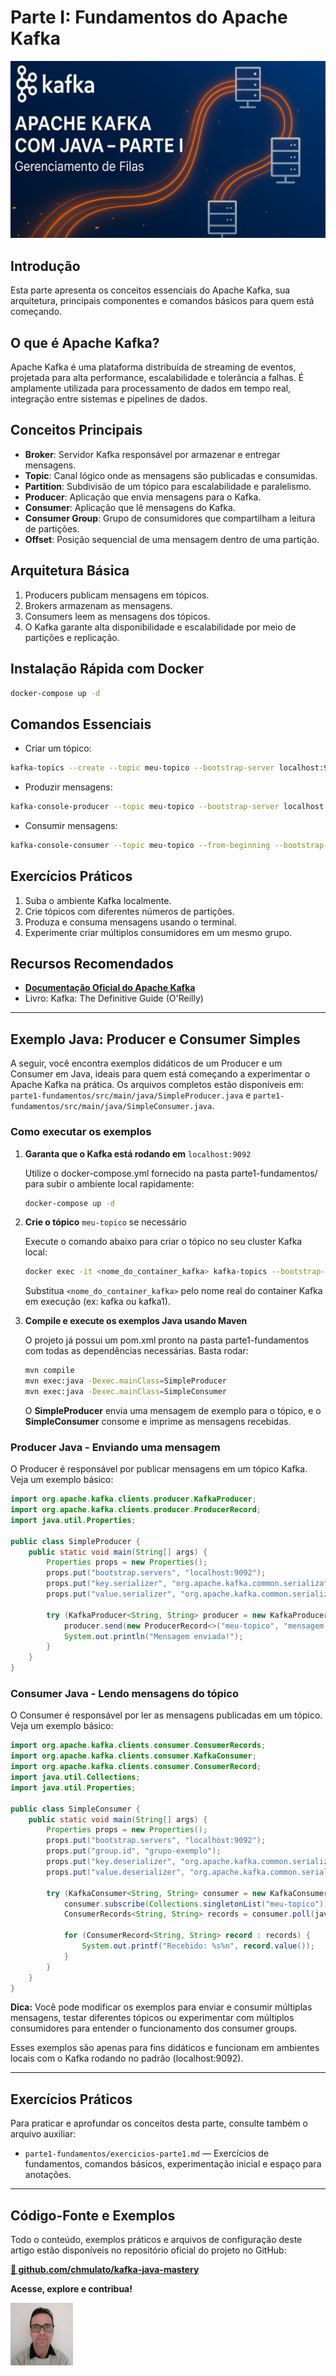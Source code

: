 # Parte I: Fundamentos do Apache Kafka

![Apache Kafka com Java - Gerenciamento de Filas](/articles/assets/img/2025_06_30_IMAGE_001.png)

## Introdução

Esta parte apresenta os conceitos essenciais do Apache Kafka, sua arquitetura, principais componentes e comandos básicos para quem está começando.

## O que é Apache Kafka?

Apache Kafka é uma plataforma distribuída de streaming de eventos, projetada para alta performance, escalabilidade e tolerância a falhas. É amplamente utilizada para processamento de dados em tempo real, integração entre sistemas e pipelines de dados.

## Conceitos Principais

- **Broker**: Servidor Kafka responsável por armazenar e entregar mensagens.
- **Topic**: Canal lógico onde as mensagens são publicadas e consumidas.
- **Partition**: Subdivisão de um tópico para escalabilidade e paralelismo.
- **Producer**: Aplicação que envia mensagens para o Kafka.
- **Consumer**: Aplicação que lê mensagens do Kafka.
- **Consumer Group**: Grupo de consumidores que compartilham a leitura de partições.
- **Offset**: Posição sequencial de uma mensagem dentro de uma partição.

## Arquitetura Básica

1. Producers publicam mensagens em tópicos.
2. Brokers armazenam as mensagens.
3. Consumers leem as mensagens dos tópicos.
4. O Kafka garante alta disponibilidade e escalabilidade por meio de partições e replicação.

## Instalação Rápida com Docker

```bash
docker-compose up -d
```

## Comandos Essenciais

- Criar um tópico:
```bash
kafka-topics --create --topic meu-topico --bootstrap-server localhost:9092 --partitions 3 --replication-factor 1
```

- Produzir mensagens:
```bash
kafka-console-producer --topic meu-topico --bootstrap-server localhost:9092
```

- Consumir mensagens:
```bash
kafka-console-consumer --topic meu-topico --from-beginning --bootstrap-server localhost:9092
```

## Exercícios Práticos

1. Suba o ambiente Kafka localmente.
2. Crie tópicos com diferentes números de partições.
3. Produza e consuma mensagens usando o terminal.
4. Experimente criar múltiplos consumidores em um mesmo grupo.

## Recursos Recomendados

- [**Documentação Oficial do Apache Kafka**](https://kafka.apache.org/documentation/)
- Livro: Kafka: The Definitive Guide (O'Reilly)

---

## Exemplo Java: Producer e Consumer Simples

A seguir, você encontra exemplos didáticos de um Producer e um Consumer em Java, ideais para quem está começando a experimentar o Apache Kafka na prática. Os arquivos completos estão disponíveis em: `parte1-fundamentos/src/main/java/SimpleProducer.java` e `parte1-fundamentos/src/main/java/SimpleConsumer.java`.

### Como executar os exemplos

1. **Garanta que o Kafka está rodando em** `localhost:9092`

   Utilize o docker-compose.yml fornecido na pasta parte1-fundamentos/ para subir o ambiente local rapidamente:

   ```bash
   docker-compose up -d
   ```

2. **Crie o tópico** `meu-topico` se necessário

   Execute o comando abaixo para criar o tópico no seu cluster Kafka local:

   ```bash
   docker exec -it <nome_do_container_kafka> kafka-topics --bootstrap-server localhost:9092 --create --topic meu-topico --partitions 1 --replication-factor 1
   ```

   Substitua `<nome_do_container_kafka>` pelo nome real do container Kafka em execução (ex: kafka ou kafka1).

3. **Compile e execute os exemplos Java usando Maven**

   O projeto já possui um pom.xml pronto na pasta parte1-fundamentos com todas as dependências necessárias. Basta rodar:

   ```bash
   mvn compile
   mvn exec:java -Dexec.mainClass=SimpleProducer
   mvn exec:java -Dexec.mainClass=SimpleConsumer
   ```

   O **SimpleProducer** envia uma mensagem de exemplo para o tópico, e o **SimpleConsumer** consome e imprime as mensagens recebidas.

### Producer Java - Enviando uma mensagem

O Producer é responsável por publicar mensagens em um tópico Kafka. Veja um exemplo básico:

```java
import org.apache.kafka.clients.producer.KafkaProducer;
import org.apache.kafka.clients.producer.ProducerRecord;
import java.util.Properties;

public class SimpleProducer {
    public static void main(String[] args) {
        Properties props = new Properties();
        props.put("bootstrap.servers", "localhost:9092");
        props.put("key.serializer", "org.apache.kafka.common.serialization.StringSerializer");
        props.put("value.serializer", "org.apache.kafka.common.serialization.StringSerializer");
        
        try (KafkaProducer<String, String> producer = new KafkaProducer<>(props)) {
            producer.send(new ProducerRecord<>("meu-topico", "mensagem de exemplo"));
            System.out.println("Mensagem enviada!");
        }
    }
}
```

### Consumer Java - Lendo mensagens do tópico

O Consumer é responsável por ler as mensagens publicadas em um tópico. Veja um exemplo básico:

```java
import org.apache.kafka.clients.consumer.ConsumerRecords;
import org.apache.kafka.clients.consumer.KafkaConsumer;
import org.apache.kafka.clients.consumer.ConsumerRecord;
import java.util.Collections;
import java.util.Properties;

public class SimpleConsumer {
    public static void main(String[] args) {
        Properties props = new Properties();
        props.put("bootstrap.servers", "localhost:9092");
        props.put("group.id", "grupo-exemplo");
        props.put("key.deserializer", "org.apache.kafka.common.serialization.StringDeserializer");
        props.put("value.deserializer", "org.apache.kafka.common.serialization.StringDeserializer");
        
        try (KafkaConsumer<String, String> consumer = new KafkaConsumer<>(props)) {
            consumer.subscribe(Collections.singletonList("meu-topico"));
            ConsumerRecords<String, String> records = consumer.poll(java.time.Duration.ofSeconds(5));
            
            for (ConsumerRecord<String, String> record : records) {
                System.out.printf("Recebido: %s%n", record.value());
            }
        }
    }
}
```

**Dica:** Você pode modificar os exemplos para enviar e consumir múltiplas mensagens, testar diferentes tópicos ou experimentar com múltiplos consumidores para entender o funcionamento dos consumer groups.

Esses exemplos são apenas para fins didáticos e funcionam em ambientes locais com o Kafka rodando no padrão (localhost:9092).

---

## Exercícios Práticos

Para praticar e aprofundar os conceitos desta parte, consulte também o arquivo auxiliar:

- `parte1-fundamentos/exercicios-parte1.md` — Exercícios de fundamentos, comandos básicos, experimentação inicial e espaço para anotações.

---

## Código-Fonte e Exemplos

Todo o conteúdo, exemplos práticos e arquivos de configuração deste artigo estão disponíveis no repositório oficial do projeto no GitHub:

[**🔗 github.com/chmulato/kafka-java-mastery**](https://github.com/chmulato/kafka-java-mastery)

**Acesse, explore e contribua!**

[![Christian Mulato](/articles/assets/img/foto_chri.jpg)](https://www.linkedin.com/in/chmulato/)
